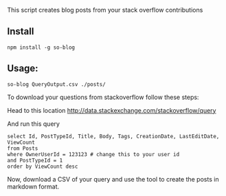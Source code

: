 This script creates blog posts from your stack overflow contributions

## Install

    npm install -g so-blog

## Usage:

    so-blog QueryOutput.csv ./posts/
    
To download your questions from stackoverflow follow these steps:

Head to this location
http://data.stackexchange.com/stackoverflow/query

And run this query

```
select Id, PostTypeId, Title, Body, Tags, CreationDate, LastEditDate, ViewCount 
from Posts
where OwnerUserId = 123123 # change this to your user id
and PostTypeId = 1
order by ViewCount desc
```

Now, download a CSV of your query and use the tool to create the posts in markdown format.
